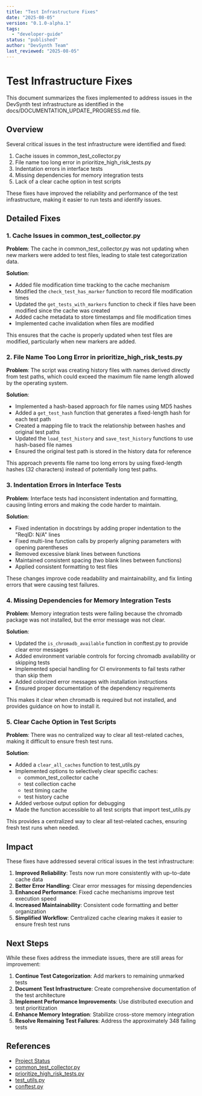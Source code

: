```yaml
---
title: "Test Infrastructure Fixes"
date: "2025-08-05"
version: "0.1.0-alpha.1"
tags:
  - "developer-guide"
status: "published"
author: "DevSynth Team"
last_reviewed: "2025-08-05"
---
```


# Test Infrastructure Fixes

This document summarizes the fixes implemented to address issues in the DevSynth test infrastructure as identified in the docs/DOCUMENTATION_UPDATE_PROGRESS.md file.

## Overview

Several critical issues in the test infrastructure were identified and fixed:

1. Cache issues in common_test_collector.py
2. File name too long error in prioritize_high_risk_tests.py
3. Indentation errors in interface tests
4. Missing dependencies for memory integration tests
5. Lack of a clear cache option in test scripts

These fixes have improved the reliability and performance of the test infrastructure, making it easier to run tests and identify issues.

## Detailed Fixes

### 1. Cache Issues in common_test_collector.py

**Problem**: The cache in common_test_collector.py was not updating when new markers were added to test files, leading to stale test categorization data.

**Solution**:
- Added file modification time tracking to the cache mechanism
- Modified the `check_test_has_marker` function to record file modification times
- Updated the `get_tests_with_markers` function to check if files have been modified since the cache was created
- Added cache metadata to store timestamps and file modification times
- Implemented cache invalidation when files are modified

This ensures that the cache is properly updated when test files are modified, particularly when new markers are added.

### 2. File Name Too Long Error in prioritize_high_risk_tests.py

**Problem**: The script was creating history files with names derived directly from test paths, which could exceed the maximum file name length allowed by the operating system.

**Solution**:
- Implemented a hash-based approach for file names using MD5 hashes
- Added a `get_test_hash` function that generates a fixed-length hash for each test path
- Created a mapping file to track the relationship between hashes and original test paths
- Updated the `load_test_history` and `save_test_history` functions to use hash-based file names
- Ensured the original test path is stored in the history data for reference

This approach prevents file name too long errors by using fixed-length hashes (32 characters) instead of potentially long test paths.

### 3. Indentation Errors in Interface Tests

**Problem**: Interface tests had inconsistent indentation and formatting, causing linting errors and making the code harder to maintain.

**Solution**:
- Fixed indentation in docstrings by adding proper indentation to the "ReqID: N/A" lines
- Fixed multi-line function calls by properly aligning parameters with opening parentheses
- Removed excessive blank lines between functions
- Maintained consistent spacing (two blank lines between functions)
- Applied consistent formatting to test files

These changes improve code readability and maintainability, and fix linting errors that were causing test failures.

### 4. Missing Dependencies for Memory Integration Tests

**Problem**: Memory integration tests were failing because the chromadb package was not installed, but the error message was not clear.

**Solution**:
- Updated the `is_chromadb_available` function in conftest.py to provide clear error messages
- Added environment variable controls for forcing chromadb availability or skipping tests
- Implemented special handling for CI environments to fail tests rather than skip them
- Added colorized error messages with installation instructions
- Ensured proper documentation of the dependency requirements

This makes it clear when chromadb is required but not installed, and provides guidance on how to install it.

### 5. Clear Cache Option in Test Scripts

**Problem**: There was no centralized way to clear all test-related caches, making it difficult to ensure fresh test runs.

**Solution**:
- Added a `clear_all_caches` function to test_utils.py
- Implemented options to selectively clear specific caches:
  - common_test_collector cache
  - test collection cache
  - test timing cache
  - test history cache
- Added verbose output option for debugging
- Made the function accessible to all test scripts that import test_utils.py

This provides a centralized way to clear all test-related caches, ensuring fresh test runs when needed.

## Impact

These fixes have addressed several critical issues in the test infrastructure:

1. **Improved Reliability**: Tests now run more consistently with up-to-date cache data
2. **Better Error Handling**: Clear error messages for missing dependencies
3. **Enhanced Performance**: Fixed cache mechanisms improve test execution speed
4. **Increased Maintainability**: Consistent code formatting and better organization
5. **Simplified Workflow**: Centralized cache clearing makes it easier to ensure fresh test runs

## Next Steps

While these fixes address the immediate issues, there are still areas for improvement:

1. **Continue Test Categorization**: Add markers to remaining unmarked tests
2. **Document Test Infrastructure**: Create comprehensive documentation of the test architecture
3. **Implement Performance Improvements**: Use distributed execution and test prioritization
4. **Enhance Memory Integration**: Stabilize cross-store memory integration
5. **Resolve Remaining Test Failures**: Address the approximately 348 failing tests

## References

- [Project Status](/docs/implementation/project_status.md)
- [common_test_collector.py](/scripts/common_test_collector.py)
- [prioritize_high_risk_tests.py](/scripts/prioritize_high_risk_tests.py)
- [test_utils.py](/scripts/test_utils.py)
- [conftest.py](/tests/conftest.py)
